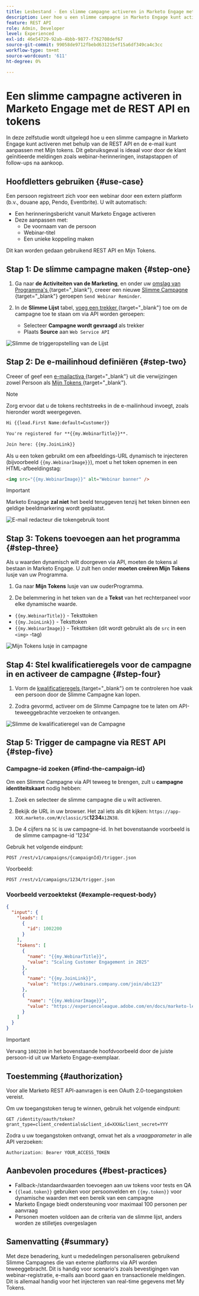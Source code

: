 ```yaml
---
title: Lesbestand - Een slimme campagne activeren in Marketo Engage met de REST API en tokens
description: Leer hoe u een slimme campagne in Marketo Engage kunt activeren met de REST API en de e-mail kunt aanpassen met Mijn tokens.
feature: REST API
role: Admin, Developer
level: Experienced
exl-id: 46e54729-92ab-4bbb-9877-f762708def67
source-git-commit: 99058de9712fbebd631215ef15a6df349ca4c3cc
workflow-type: tm+mt
source-wordcount: '611'
ht-degree: 0%

---
```


# Een slimme campagne activeren in Marketo Engage met de REST API en tokens

In deze zelfstudie wordt uitgelegd hoe u een slimme campagne in Marketo Engage kunt activeren met behulp van de REST API en de e-mail kunt aanpassen met Mijn tokens. Dit gebruiksgeval is ideaal voor door de klant geïnitieerde meldingen zoals webinar-herinneringen, instapstappen of follow-ups na aankoop.

## Hoofdletters gebruiken {#use-case}

Een persoon registreert zich voor een webinar door een extern platform (b.v., douane app, Pendo, Eventbrite). U wilt automatisch:

* Een herinneringsbericht vanuit Marketo Engage activeren
* Deze aanpassen met:
   * De voornaam van de persoon
   * Webinar-titel
   * Een unieke koppeling maken

Dit kan worden gedaan gebruikend REST API en Mijn Tokens.

## Stap 1: De slimme campagne maken {#step-one}

1. Ga naar **de Activiteiten van de Marketing**, en onder uw [ omslag van Programma&#39;s ](https://experienceleague.adobe.com/en/docs/marketo/using/product-docs/core-marketo-concepts/programs/creating-programs/understanding-programs){target="_blank"}, creeer een nieuwe [ Slimme Campagne ](https://experienceleague.adobe.com/en/docs/marketo/using/product-docs/core-marketo-concepts/smart-campaigns/understanding-smart-campaigns){target="_blank"} geroepen `Send Webinar Reminder`.

1. In de **Slimme Lijst** tabel, [ voeg een trekker ](https://experienceleague.adobe.com/en/docs/marketo/using/product-docs/core-marketo-concepts/smart-campaigns/creating-a-smart-campaign/define-smart-list-for-smart-campaign-trigger){target="_blank"} toe om de campagne toe te staan om via API worden geroepen:

   * Selecteer **Campagne wordt gevraagd** als trekker
   * Plaats **Source** aan `Web Service API`

![ Slimme de triggeropstelling van de Lijst ](assets/trigger-smart-campaign-rest-api-1.png)

## Stap 2: De e-mailinhoud definiëren {#step-two}

Creeer of geef een [ e-mailactiva ](https://experienceleague.adobe.com/en/docs/marketo-developer/marketo/rest/assets/emails){target="_blank"} uit die verwijzingen zowel Persoon als [ Mijn Tokens ](https://experienceleague.adobe.com/en/docs/marketo/using/product-docs/core-marketo-concepts/programs/tokens/managing-my-tokens){target="_blank"}.

>[!NOTE]
>
>Zorg ervoor dat u de tokens rechtstreeks in de e-mailinhoud invoegt, zoals hieronder wordt weergegeven.

```html
Hi {{lead.First Name:default=Customer}}

You're registered for **{{my.WebinarTitle}}**.

Join here: {{my.JoinLink}}
```

Als u een token gebruikt om een afbeeldings-URL dynamisch te injecteren (bijvoorbeeld `{{my.WebinarImage}}`), moet u het token opnemen in een HTML-afbeeldingstag:

```html
<img src="{{my.WebinarImage}}" alt="Webinar banner" />
```

>[!IMPORTANT]
>
>Marketo Enagage **zal niet** het beeld teruggeven tenzij het teken binnen een geldige beeldmarkering wordt geplaatst.

![ E-mail redacteur die tokengebruik toont ](assets/trigger-smart-campaign-rest-api-2.png)

## Stap 3: Tokens toevoegen aan het programma {#step-three}

Als u waarden dynamisch wilt doorgeven via API, moeten de tokens al bestaan in Marketo Engage. U zult hen onder **moeten creëren Mijn Tokens** lusje van uw Programma.

1. Ga naar **Mijn Tokens** lusje van uw ouderProgramma.

2. De belemmering in het teken van de a **Tekst** van het rechterpaneel voor elke dynamische waarde.

* `{{my.WebinarTitle}}` - Teksttoken
* `{{my.JoinLink}}` - Teksttoken
* `{{my.WebinarImage}}` - Teksttoken (dit wordt gebruikt als de `src` in een `<img>` -tag)

![ Mijn Tokens lusje in campagne ](assets/trigger-smart-campaign-rest-api-3.png)

## Stap 4: Stel kwalificatieregels voor de campagne in en activeer de campagne {#step-four}

1. Vorm de [ kwalificatieregels ](https://experienceleague.adobe.com/en/docs/marketo/using/product-docs/core-marketo-concepts/smart-campaigns/using-smart-campaigns/edit-qualification-rules-in-a-smart-campaign){target="_blank"} om te controleren hoe vaak een persoon door de Slimme Campagne kan lopen.

1. Zodra gevormd, activeer **&#x200B;**&#x200B;om de Slimme Campagne toe te laten om API-teweeggebrachte verzoeken te ontvangen.

![ Slimme de kwalificatieregel van de Campagne ](assets/trigger-smart-campaign-rest-api-4.png)

## Stap 5: Trigger de campagne via REST API {#step-five}

### Campagne-id zoeken {#find-the-campaign-id}

Om een Slimme Campagne via API teweeg te brengen, zult u **campagne identiteitskaart** nodig hebben:

1. Zoek en selecteer de slimme campagne die u wilt activeren.

1. Bekijk de URL in uw browser. Het zal iets als dit kijken: `https://app-XXX.marketo.com/#/classic/SC`**1234**`A1ZN38`.

1. De 4 cijfers na `SC` is uw campagne-id. In het bovenstaande voorbeeld is de slimme campagne-id &#39;1234&#39;

Gebruik het volgende eindpunt:

```
POST /rest/v1/campaigns/{campaignId}/trigger.json
```

Voorbeeld:

```
POST /rest/v1/campaigns/1234/trigger.json
```

### Voorbeeld verzoektekst {#example-request-body}

```json
{
  "input": {
    "leads": [
      {
        "id": 1002200
      }
    ],
    "tokens": [
      {
        "name": "{{my.WebinarTitle}}",
        "value": "Scaling Customer Engagement in 2025"
      },
      {
        "name": "{{my.JoinLink}}",
        "value": "https://webinars.company.com/join/abc123"
      },
      {
        "name": "{{my.WebinarImage}}",
        "value": "https://experienceleague.adobe.com/en/docs/marketo-learn/tutorials/events/media_1c6f338a518ada11550084c8ab3a6bbf554ff6eac.jpeg"
      }
    ]
  }
}
```

>[!IMPORTANT]
>
>Vervang `1002200` in het bovenstaande hoofdvoorbeeld door de juiste persoon-id uit uw Marketo Engage-exemplaar.

## Toestemming {#authorization}

Voor alle Marketo REST API-aanvragen is een OAuth 2.0-toegangstoken vereist.

Om uw toegangstoken terug te winnen, gebruik het volgende eindpunt:

```
GET /identity/oauth/token?grant_type=client_credentials&client_id=XXX&client_secret=YYY
```

Zodra u uw toegangstoken ontvangt, omvat het als a _vraagparameter_ in alle API verzoeken:

```
Authorization: Bearer YOUR_ACCESS_TOKEN
```

## Aanbevolen procedures {#best-practices}

* Fallback-/standaardwaarden toevoegen aan uw tokens voor tests en QA
* `{{lead.token}}` gebruiken voor persoonvelden en `{{my.token}}` voor dynamische waarden met een bereik van een campagne
* Marketo Engage biedt ondersteuning voor maximaal 100 personen per aanvraag
* Personen moeten voldoen aan de criteria van de slimme lijst, anders worden ze stilletjes overgeslagen

## Samenvatting {#summary}

Met deze benadering, kunt u mededelingen personaliseren gebruikend Slimme Campagnes die van externe platforms via API worden teweeggebracht. Dit is handig voor scenario&#39;s zoals bevestigingen van webinar-registratie, e-mails aan boord gaan en transactionele meldingen. Dit is allemaal handig voor het injecteren van real-time gegevens met My Tokens.
